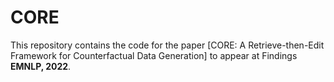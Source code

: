 # CORE

This repository contains the code for the paper [CORE: A Retrieve-then-Edit Framework for Counterfactual Data Generation] to appear at Findings **EMNLP, 2022**.
